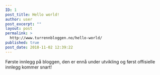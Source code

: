 ```yaml
---
ID: 1
post_title: Hello world!
author: user
post_excerpt: ""
layout: post
permalink: >
  http://www.turrennbloggen.no/hello-world/
published: true
post_date: 2018-11-02 12:39:22
---
```

Første innlegg på bloggen, den er ennå under utvikling og først offisielle innlegg kommer snart!

<script async src="//pagead2.googlesyndication.com/pagead/js/adsbygoogle.js"></script>
<ins class="adsbygoogle"
     style="display:block; text-align:center;"
     data-ad-layout="in-article"
     data-ad-format="fluid"
     data-ad-client="ca-pub-4239823402717670"
     data-ad-slot="4705258891"></ins>
<script>
     (adsbygoogle = window.adsbygoogle || []).push({});
</script>